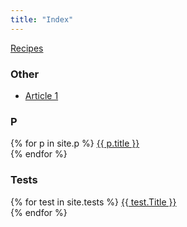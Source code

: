 ```yaml
---
title: "Index"
---
```


[Recipes](/r)

### Other

- [Article 1](/article1)

### P
{% for p in site.p %}
  <a href="{{ p.url }}">{{ p.title }}</a><br>
{% endfor %}

### Tests

{% for test in site.tests %}
  <a href="{{ test.url }}">{{ test.Title }}</a><br>
{% endfor %}
